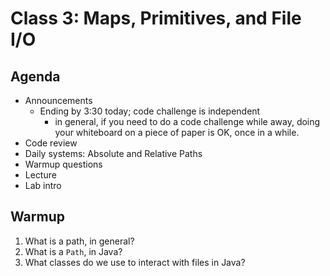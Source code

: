 # Class 3: Maps, Primitives, and File I/O

## Agenda
- Announcements
    - Ending by 3:30 today; code challenge is independent
        - in general, if you need to do a code challenge while away, doing your whiteboard on a piece of paper is OK, once in a while.
- Code review
- Daily systems: Absolute and Relative Paths
- Warmup questions
- Lecture
- Lab intro

## Warmup

1. What is a path, in general?
2. What is a `Path`, in Java?
3. What classes do we use to interact with files in Java?
